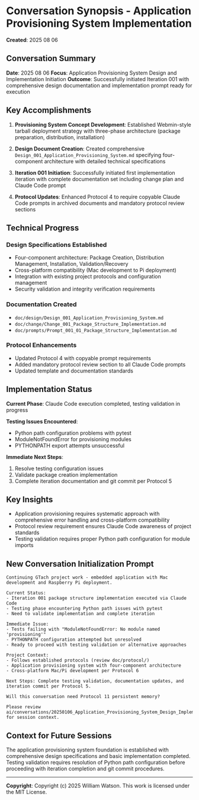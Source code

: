 # Conversation Synopsis - Application Provisioning System Implementation

**Created**: 2025 08 06

## Conversation Summary

**Date**: 2025 08 06
**Focus**: Application Provisioning System Design and Implementation Initiation
**Outcome**: Successfully initiated Iteration 001 with comprehensive design documentation and implementation prompt ready for execution

## Key Accomplishments

1. **Provisioning System Concept Development**: Established Webmin-style tarball deployment strategy with three-phase architecture (package preparation, distribution, installation)

2. **Design Document Creation**: Created comprehensive `Design_001_Application_Provisioning_System.md` specifying four-component architecture with detailed technical specifications

3. **Iteration 001 Initiation**: Successfully initiated first implementation iteration with complete documentation set including change plan and Claude Code prompt

4. **Protocol Updates**: Enhanced Protocol 4 to require copyable Claude Code prompts in archived documents and mandatory protocol review sections

## Technical Progress

### Design Specifications Established
- Four-component architecture: Package Creation, Distribution Management, Installation, Validation/Recovery
- Cross-platform compatibility (Mac development to Pi deployment)
- Integration with existing project protocols and configuration management
- Security validation and integrity verification requirements

### Documentation Created
- `doc/design/Design_001_Application_Provisioning_System.md`
- `doc/change/Change_001_Package_Structure_Implementation.md` 
- `doc/prompts/Prompt_001_01_Package_Structure_Implementation.md`

### Protocol Enhancements
- Updated Protocol 4 with copyable prompt requirements
- Added mandatory protocol review section to all Claude Code prompts
- Updated template and documentation standards

## Implementation Status

**Current Phase**: Claude Code execution completed, testing validation in progress

**Testing Issues Encountered**:
- Python path configuration problems with pytest
- ModuleNotFoundError for provisioning modules
- PYTHONPATH export attempts unsuccessful

**Immediate Next Steps**:
1. Resolve testing configuration issues
2. Validate package creation implementation
3. Complete iteration documentation and git commit per Protocol 5

## Key Insights

- Application provisioning requires systematic approach with comprehensive error handling and cross-platform compatibility
- Protocol review requirement ensures Claude Code awareness of project standards
- Testing validation requires proper Python path configuration for module imports

## New Conversation Initialization Prompt

```
Continuing GTach project work - embedded application with Mac development and Raspberry Pi deployment.

Current Status: 
- Iteration 001 package structure implementation executed via Claude Code
- Testing phase encountering Python path issues with pytest
- Need to validate implementation and complete iteration

Immediate Issue:
- Tests failing with "ModuleNotFoundError: No module named 'provisioning'"
- PYTHONPATH configuration attempted but unresolved
- Ready to proceed with testing validation or alternative approaches

Project Context:
- Follows established protocols (review doc/protocol/)
- Application provisioning system with four-component architecture
- Cross-platform Mac/Pi development per Protocol 6

Next Steps: Complete testing validation, documentation updates, and iteration commit per Protocol 5.

Will this conversation need Protocol 11 persistent memory?

Please review ai/conversations/20250106_Application_Provisioning_System_Design_Implementation.md for session context.
```

## Context for Future Sessions

The application provisioning system foundation is established with comprehensive design specifications and basic implementation completed. Testing validation requires resolution of Python path configuration before proceeding with iteration completion and git commit procedures.

---

**Copyright**: Copyright (c) 2025 William Watson. This work is licensed under the MIT License.
